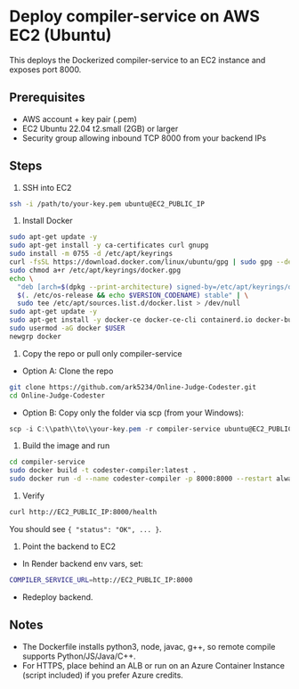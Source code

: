 # Deploy compiler-service on AWS EC2 (Ubuntu)

This deploys the Dockerized compiler-service to an EC2 instance and exposes port 8000.

## Prerequisites

- AWS account + key pair (.pem)
- EC2 Ubuntu 22.04 t2.small (2GB) or larger
- Security group allowing inbound TCP 8000 from your backend IPs

## Steps

1. SSH into EC2

```bash
ssh -i /path/to/your-key.pem ubuntu@EC2_PUBLIC_IP
```

1. Install Docker

```bash
sudo apt-get update -y
sudo apt-get install -y ca-certificates curl gnupg
sudo install -m 0755 -d /etc/apt/keyrings
curl -fsSL https://download.docker.com/linux/ubuntu/gpg | sudo gpg --dearmor -o /etc/apt/keyrings/docker.gpg
sudo chmod a+r /etc/apt/keyrings/docker.gpg
echo \
  "deb [arch=$(dpkg --print-architecture) signed-by=/etc/apt/keyrings/docker.gpg] https://download.docker.com/linux/ubuntu \
  $(. /etc/os-release && echo $VERSION_CODENAME) stable" | \
  sudo tee /etc/apt/sources.list.d/docker.list > /dev/null
sudo apt-get update -y
sudo apt-get install -y docker-ce docker-ce-cli containerd.io docker-buildx-plugin docker-compose-plugin
sudo usermod -aG docker $USER
newgrp docker
```

1. Copy the repo or pull only compiler-service

- Option A: Clone the repo

```bash
git clone https://github.com/ark5234/Online-Judge-Codester.git
cd Online-Judge-Codester
```

- Option B: Copy only the folder via scp (from your Windows):

```powershell
scp -i C:\\path\\to\\your-key.pem -r compiler-service ubuntu@EC2_PUBLIC_IP:~/compiler-service
```

1. Build the image and run

```bash
cd compiler-service
sudo docker build -t codester-compiler:latest .
sudo docker run -d --name codester-compiler -p 8000:8000 --restart always codester-compiler:latest
```

1. Verify

```bash
curl http://EC2_PUBLIC_IP:8000/health
```

You should see `{ "status": "OK", ... }`.

1. Point the backend to EC2

- In Render backend env vars, set:

```bash
COMPILER_SERVICE_URL=http://EC2_PUBLIC_IP:8000
```

- Redeploy backend.

## Notes

- The Dockerfile installs python3, node, javac, g++, so remote compile supports Python/JS/Java/C++.
- For HTTPS, place behind an ALB or run on an Azure Container Instance (script included) if you prefer Azure credits.
